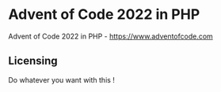 # Advent of Code 2022 in PHP

Advent of Code 2022 in PHP - https://www.adventofcode.com

## Licensing
Do whatever you want with this !